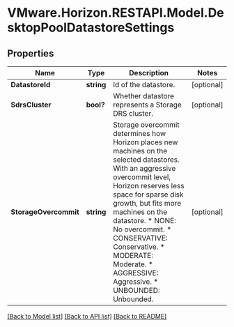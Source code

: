 # VMware.Horizon.RESTAPI.Model.DesktopPoolDatastoreSettings
## Properties

Name | Type | Description | Notes
------------ | ------------- | ------------- | -------------
**DatastoreId** | **string** | Id of the datastore. | [optional] 
**SdrsCluster** | **bool?** | Whether datastore represents a Storage DRS cluster. | [optional] 
**StorageOvercommit** | **string** | Storage overcommit determines how Horizon places new machines on the selected datastores. With an aggressive overcommit level, Horizon reserves less space for sparse disk growth, but fits more machines on the datastore. * NONE: No overcommit. * CONSERVATIVE: Conservative. * MODERATE: Moderate. * AGGRESSIVE: Aggressive. * UNBOUNDED: Unbounded. | [optional] 

[[Back to Model list]](../README.md#documentation-for-models) [[Back to API list]](../README.md#documentation-for-api-endpoints) [[Back to README]](../README.md)

